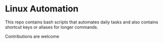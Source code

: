 # Linux Automation

This repo contains bash scripts that automates daily tasks and also contains shortcut keys or aliases for longer commands.

Contributions are welcome
